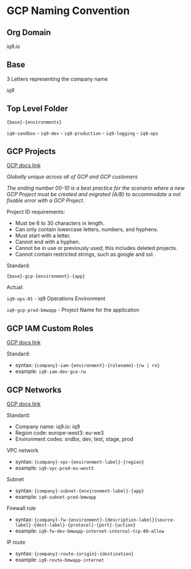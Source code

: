 # GCP Naming Convention

## Org Domain

_iq9.io_

## Base

3 Letters representing the company name

_iq9_

## Top Level Folder

`{base}-{environments}`

`iq9-sandbox` - `iq9-dev` - `iq9-production` - `iq9-logging` - `iq9-ops`

## GCP Projects

[GCP docs link](https://cloud.google.com/resource-manager/docs/creating-managing-projects)

_Globally unique across all of GCP and GCP customers_

_The ending number 00-10 is a best practice for the scenario where a new GCP Project must be created and migrated (A/B) to accommodate a not fixable error with a GCP Project._

Project ID requirements:

 * Must be 6 to 30 characters in length.
 * Can only contain lowercase letters, numbers, and hyphens.
 * Must start with a letter.
 * Cannot end with a hyphen.
 * Cannot be in use or previously used; this includes deleted projects.
 * Cannot contain restricted strings, such as google and ssl.

Standard:

`{base}-gcp-{environment}-{app}`

Actual:

`iq9-ops-01` - iq9 Operations Environment

`iq9-gcp-prod-bmwapp` - Project Name for the application

## GCP IAM Custom Roles

[GCP docs link](https://cloud.google.com/iam/docs/understanding-custom-roles)

Standard:
  * syntax: `{company}-iam-{environment}-{rolename}-{rw | ro}`
  * example: `iq9-iam-dev-gce-rw`

## GCP Networks

[GCP docs link](https://cloud.google.com/architecture/best-practices-vpc-design#naming)

Standard:
 * Company name: iq9.io: iq9
 * Region code: europe-west3: eu-we3
 * Environment codes: sndbx, dev, test, stage, prod

VPC network
 * syntax: `{company}-vpc-{environment-label}-{region}`
 * example: `iq9-vpc-prod-eu-west3`

Subnet
 * syntax: `{company}-subnet-{environment-label}-{app}`
 * example: `iq9-subnet-prod-bmwapp`

 Firewall rule
 * syntax: `{company}-fw-{environment}-{description-label}{source-label}-{dest-label}-{protocol}-{port}-{action}`
 * example: `iq9-fw-dev-bmwapp-internet-internal-tcp-80-allow`

 IP route
 * syntax: `{company}-route-{origin}-{destination}`
 * example: `iq9-route-bmwapp-internet`
